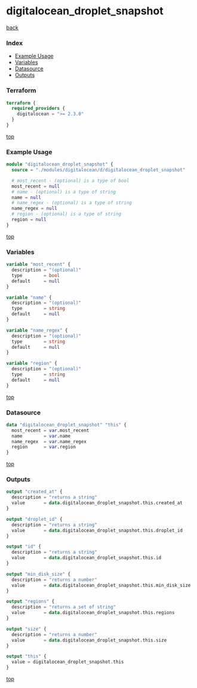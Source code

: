 # digitalocean_droplet_snapshot

[back](../digitalocean.md)

### Index

- [Example Usage](#example-usage)
- [Variables](#variables)
- [Datasource](#datasource)
- [Outputs](#outputs)

### Terraform

```terraform
terraform {
  required_providers {
    digitalocean = ">= 2.3.0"
  }
}
```

[top](#index)

### Example Usage

```terraform
module "digitalocean_droplet_snapshot" {
  source = "./modules/digitalocean/d/digitalocean_droplet_snapshot"

  # most_recent - (optional) is a type of bool
  most_recent = null
  # name - (optional) is a type of string
  name = null
  # name_regex - (optional) is a type of string
  name_regex = null
  # region - (optional) is a type of string
  region = null
}
```

[top](#index)

### Variables

```terraform
variable "most_recent" {
  description = "(optional)"
  type        = bool
  default     = null
}

variable "name" {
  description = "(optional)"
  type        = string
  default     = null
}

variable "name_regex" {
  description = "(optional)"
  type        = string
  default     = null
}

variable "region" {
  description = "(optional)"
  type        = string
  default     = null
}
```

[top](#index)

### Datasource

```terraform
data "digitalocean_droplet_snapshot" "this" {
  most_recent = var.most_recent
  name        = var.name
  name_regex  = var.name_regex
  region      = var.region
}
```

[top](#index)

### Outputs

```terraform
output "created_at" {
  description = "returns a string"
  value       = data.digitalocean_droplet_snapshot.this.created_at
}

output "droplet_id" {
  description = "returns a string"
  value       = data.digitalocean_droplet_snapshot.this.droplet_id
}

output "id" {
  description = "returns a string"
  value       = data.digitalocean_droplet_snapshot.this.id
}

output "min_disk_size" {
  description = "returns a number"
  value       = data.digitalocean_droplet_snapshot.this.min_disk_size
}

output "regions" {
  description = "returns a set of string"
  value       = data.digitalocean_droplet_snapshot.this.regions
}

output "size" {
  description = "returns a number"
  value       = data.digitalocean_droplet_snapshot.this.size
}

output "this" {
  value = digitalocean_droplet_snapshot.this
}
```

[top](#index)